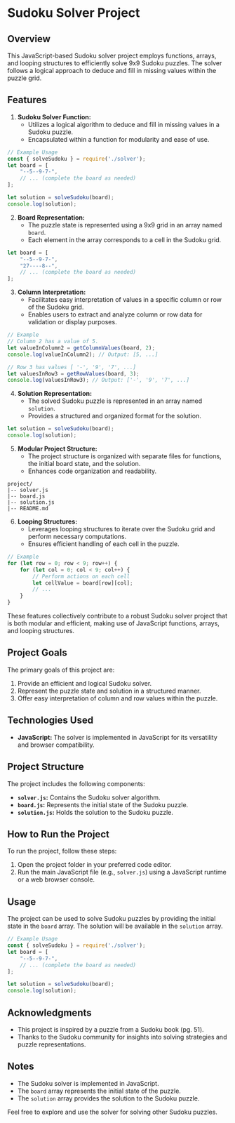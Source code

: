 # Sudoku Solver Project

## Overview

This JavaScript-based Sudoku solver project employs functions, arrays, and looping structures to efficiently solve 9x9 Sudoku puzzles. The solver follows a logical approach to deduce and fill in missing values within the puzzle grid.

## Features

1. **Sudoku Solver Function:**
   - Utilizes a logical algorithm to deduce and fill in missing values in a Sudoku puzzle.
   - Encapsulated within a function for modularity and ease of use.

```javascript
// Example Usage
const { solveSudoku } = require('./solver');
let board = [
    "--5--9-7-",
    // ... (complete the board as needed)
];

let solution = solveSudoku(board);
console.log(solution);
```

2. **Board Representation:**
   - The puzzle state is represented using a 9x9 grid in an array named `board`.
   - Each element in the array corresponds to a cell in the Sudoku grid.

```javascript
let board = [
    "--5--9-7-",
    "27----8--",
    // ... (complete the board as needed)
];
```

3. **Column Interpretation:**
   - Facilitates easy interpretation of values in a specific column or row of the Sudoku grid.
   - Enables users to extract and analyze column or row data for validation or display purposes.

```javascript
// Example
// Column 2 has a value of 5.
let valueInColumn2 = getColumnValues(board, 2);
console.log(valueInColumn2); // Output: [5, ...]

// Row 3 has values [ '-', '9', '7', ...]
let valuesInRow3 = getRowValues(board, 3);
console.log(valuesInRow3); // Output: ['-', '9', '7', ...]
```

4. **Solution Representation:**
   - The solved Sudoku puzzle is represented in an array named `solution`.
   - Provides a structured and organized format for the solution.

```javascript
let solution = solveSudoku(board);
console.log(solution);
```

5. **Modular Project Structure:**
   - The project structure is organized with separate files for functions, the initial board state, and the solution.
   - Enhances code organization and readability.

```plaintext
project/
|-- solver.js
|-- board.js
|-- solution.js
|-- README.md
```

6. **Looping Structures:**
   - Leverages looping structures to iterate over the Sudoku grid and perform necessary computations.
   - Ensures efficient handling of each cell in the puzzle.

```javascript
// Example
for (let row = 0; row < 9; row++) {
    for (let col = 0; col < 9; col++) {
        // Perform actions on each cell
        let cellValue = board[row][col];
        // ...
    }
}
```

These features collectively contribute to a robust Sudoku solver project that is both modular and efficient, making use of JavaScript functions, arrays, and looping structures.

## Project Goals

The primary goals of this project are:

1. Provide an efficient and logical Sudoku solver.
2. Represent the puzzle state and solution in a structured manner.
3. Offer easy interpretation of column and row values within the puzzle.

## Technologies Used

- **JavaScript:** The solver is implemented in JavaScript for its versatility and browser compatibility.

## Project Structure

The project includes the following components:

- **`solver.js`:** Contains the Sudoku solver algorithm.
- **`board.js`:** Represents the initial state of the Sudoku puzzle.
- **`solution.js`:** Holds the solution to the Sudoku puzzle.

## How to Run the Project

To run the project, follow these steps:

1. Open the project folder in your preferred code editor.
2. Run the main JavaScript file (e.g., `solver.js`) using a JavaScript runtime or a web browser console.

## Usage

The project can be used to solve Sudoku puzzles by providing the initial state in the `board` array. The solution will be available in the `solution` array.

```javascript
// Example Usage
const { solveSudoku } = require('./solver');
let board = [
    "--5--9-7-",
    // ... (complete the board as needed)
];

let solution = solveSudoku(board);
console.log(solution);
```

## Acknowledgments

- This project is inspired by a puzzle from a Sudoku book (pg. 51).
- Thanks to the Sudoku community for insights into solving strategies and puzzle representations.

## Notes

- The Sudoku solver is implemented in JavaScript.
- The `board` array represents the initial state of the puzzle.
- The `solution` array provides the solution to the Sudoku puzzle.

Feel free to explore and use the solver for solving other Sudoku puzzles.
